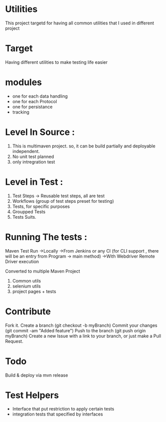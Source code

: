 # Utilities

This project targetd for having all common utilities that I used in different project  

# Target 
Having different utilities to make testing life easier 

# modules
- one for each data handling 
- one for each Protocol 
- one for persistance
- tracking 

# Level In Source :
1. This is multimaven project. so, it can be build partially and deployable independent. 
2. No unit test planned
3. only intregration test 

# Level in Test :
1. Test Steps -> Reusable test steps, all are test
2. Workflows (group of test steps preset for testing)
3. Tests, for specific purposes
4. Groupped Tests
5. Tests Suits.


# Running The tests :
Maven Test Run
    ->Locally
    ->From Jenkins or any CI (for CLI support , there will be an entry from Program -> main method)
    ->With Webdriver Remote Driver execution


Converted to multiple Maven Project
 1. Common utils
 2. selenium utils
 3. project pages + tests

# Contribute
Fork it.
Create a branch (git checkout -b myBranch)
Commit your changes (git commit -am "Added feature")
Push to the branch (git push origin myBranch)
Create a new Issue with a link to your branch, or just make a Pull Request.

# Todo 
Build & deploy via mvn release 

# Test Helpers
 - Interface that put restriction to apply certain tests
 - integration tests that specified by interfaces
